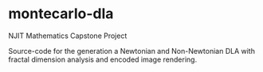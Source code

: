 # montecarlo-dla

NJIT Mathematics Capstone Project

Source-code for the generation a Newtonian and Non-Newtonian DLA with fractal dimension analysis
and encoded image rendering.
